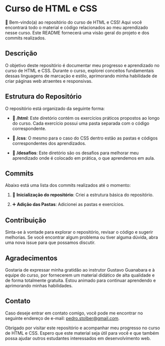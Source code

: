 # Curso de HTML e CSS

🌟 Bem-vindo(a) ao repositório do curso de HTML e CSS! Aqui você encontrará todo o material e código relacionados ao meu aprendizado nesse curso. Este README fornecerá uma visão geral do projeto e dos commits realizados.

## Descrição

O objetivo deste repositório é documentar meu progresso e aprendizado no curso de HTML e CSS. Durante o curso, explorei conceitos fundamentais dessas linguagens de marcação e estilo, aprimorando minha habilidade de criar páginas web atraentes e responsivas.

## Estrutura do Repositório

O repositório está organizado da seguinte forma:

- 📂 **/html**: Este diretório contém os exercícios práticos propostos ao longo do curso. Cada exercício possui uma pasta separada com o código correspondente.

- 📂 **/css**: O mesmo para o caso do CSS dentro estão as pastas e códigos correspondentes dos aprendizados.

- 📂 **/desafios**: Este diretório são os desafios para melhorar meu aprendizado onde é colocado em prática, o que aprendemos em aula.

## Commits

Abaixo está uma lista dos commits realizados até o momento:

1. 🎉 **Inicialização do repositório**: Criei a estrutura básica do repositório.

2. ➕ **Adição das Pastas**: Adicionei as pastas e exercícios.

## Contribuição

Sinta-se à vontade para explorar o repositório, revisar o código e sugerir melhorias. Se você encontrar algum problema ou tiver alguma dúvida, abra uma nova issue para que possamos discutir.

## Agradecimentos

Gostaria de expressar minha gratidão ao instrutor Gustavo Guanabara e à equipe do curso, por fornecerem um material didático de alta qualidade e de forma totalmente gratuita. Estou animado para continuar aprendendo e aprimorando minhas habilidades.

## Contato

Caso deseje entrar em contato comigo, você pode me encontrar no seguinte endereço de e-mail: [pedro.stolber@gmail.com](mailto:pedro.stolber@gmail.com).

Obrigado por visitar este repositório e acompanhar meu progresso no curso de HTML e CSS. Espero que este material seja útil para você e que também possa ajudar outros estudantes interessados em desenvolvimento web.
